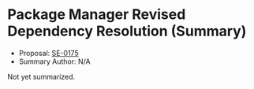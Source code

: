 # Package Manager Revised Dependency Resolution (Summary)

* Proposal: [SE-0175](https://github.com/apple/swift-evolution/blob/main/proposals/0175-package-manager-revised-dependency-resolution.md)
* Summary Author: N/A

Not yet summarized.
